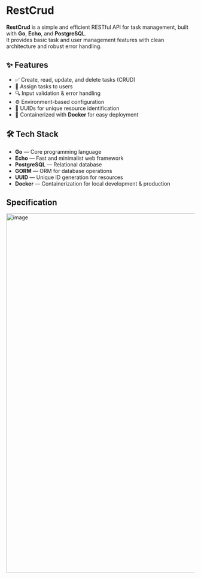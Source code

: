 # RestCrud

**RestCrud** is a simple and efficient RESTful API for task management, built with **Go**, **Echo**, and **PostgreSQL**.  
It provides basic task and user management features with clean architecture and robust error handling.

## ✨ Features

- ✅ Create, read, update, and delete tasks (CRUD)
- 👥 Assign tasks to users
- 🔍 Input validation & error handling
- ⚙️ Environment-based configuration
- 🔑 UUIDs for unique resource identification
- 🐳 Containerized with **Docker** for easy deployment

## 🛠️ Tech Stack

- **Go** — Core programming language
- **Echo** — Fast and minimalist web framework
- **PostgreSQL** — Relational database
- **GORM** — ORM for database operations
- **UUID** — Unique ID generation for resources
- **Docker** — Containerization for local development & production

## Specification
<img width="1021" height="957" alt="image" src="https://github.com/user-attachments/assets/65bd0160-0ee5-42f3-80ab-00a849fe3156" />
